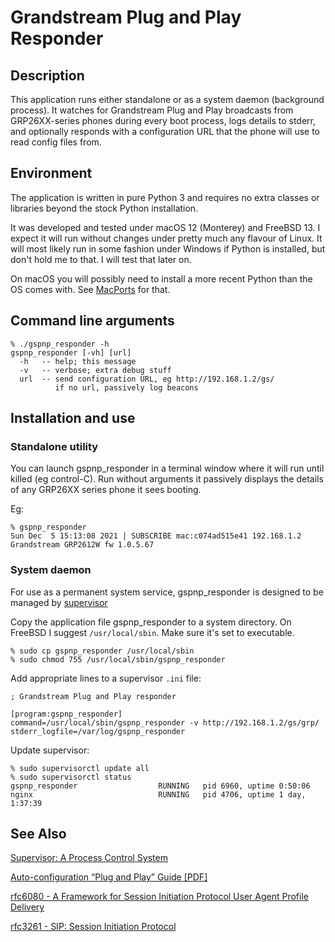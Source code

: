 # Grandstream Plug and Play Responder
## Description

This application runs either standalone or as a system daemon
(background process). It watches for Grandstream Plug and Play
broadcasts from GRP26XX-series phones during every boot process,
logs details to stderr, and optionally responds with a configuration
URL that the phone will use to read config files from.

## Environment

The application is written in pure Python 3 and requires no extra
classes or libraries beyond the stock Python installation.

It was developed and tested under macOS 12 (Monterey) and FreeBSD
13.  I expect it will run without changes under pretty much any
flavour of Linux. It will most likely run in some fashion under
Windows if Python is installed, but don't hold me to that. I will
test that later on.

On macOS you will possibly need to install a more recent Python than
the OS comes with. See [MacPorts](https://www.macports.org/) for that.

## Command line arguments
```
% ./gspnp_responder -h
gspnp_responder [-vh] [url]
  -h   -- help; this message
  -v   -- verbose; extra debug stuff
  url  -- send configuration URL, eg http://192.168.1.2/gs/
          if no url, passively log beacons
```

## Installation and use
### Standalone utility

You can launch gspnp_responder in a terminal window where it will
run until killed (eg control-C). Run without arguments it passively
displays the details of any GRP26XX series phone it sees booting.

Eg:
```
% gspnp_responder
Sun Dec  5 15:13:08 2021 | SUBSCRIBE mac:c074ad515e41 192.168.1.2 Grandstream GRP2612W fw 1.0.5.67
```

### System daemon

For use as a permanent system service, gspnp_responder is designed to be
managed by [supervisor](http://supervisord.org/)

Copy the application file gspnp_responder to a system directory.
On FreeBSD I suggest `/usr/local/sbin`. Make sure it's set to
executable.
```
% sudo cp gspnp_responder /usr/local/sbin
% sudo chmod 755 /usr/local/sbin/gspnp_responder
```

Add appropriate lines to a supervisor `.ini` file:
```
; Grandstream Plug and Play responder

[program:gspnp_responder]
command=/usr/local/sbin/gspnp_responder -v http://192.168.1.2/gs/grp/
stderr_logfile=/var/log/gspnp_responder
```

Update supervisor:
```
% sudo supervisorctl update all
% sudo supervisorctl status
gspnp_responder                  RUNNING   pid 6960, uptime 0:50:06
nginx                            RUNNING   pid 4706, uptime 1 day, 1:37:39
```

## See Also

[Supervisor: A Process Control System](http://supervisord.org/)

[Auto-configuration “Plug and Play” Guide [PDF]](https://www.grandstream.com/hubfs/Product_Documentation/GRP2600_Plug_and_Play_Guide.pdf?hsLang=en)

[rfc6080 - A Framework for Session Initiation Protocol User Agent Profile Delivery](https://datatracker.ietf.org/doc/html/rfc6080)

[rfc3261 - SIP: Session Initiation Protocol](https://datatracker.ietf.org/doc/html/rfc3261)

